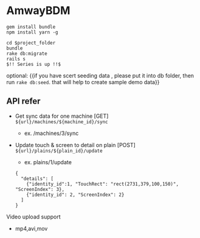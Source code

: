 # AmwayBDM

```
gem install bundle
npm install yarn -g
```
```
cd $project_folder
bundle
rake db:migrate
rails s
$!! Series is up !!$
```
optional: {{if you have scert seeding data , please put it into db folder, then run `rake db:seed`. that will help to create sample demo data}}

## API refer
* Get sync data for one machine [GET] `${url}/machines/${machine_id}/sync`
  * ex. /machines/3/sync

* Update touch & screen to detail on plain [POST] `${url}/plains/${plain_id}/update`
  * ex. plains/1/update
  ```
  {
    "details": [
      {"identity_id":1, "TouchRect": "rect(2731,379,100,150)", "ScreenIndex": 3},
      {"identity_id": 2, "ScreenIndex": 2}
    ]
  }
  ```

Video upload support
  * mp4,avi,mov
